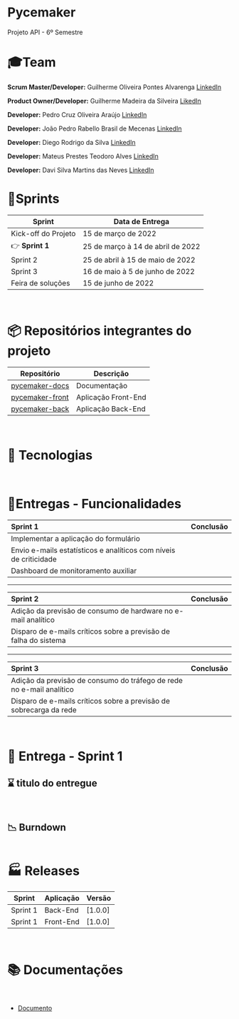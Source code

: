 # Pycemaker
Projeto API - 6º Semestre
</br>


# 🎓Team  

**Scrum Master/Developer:** Guilherme Oliveira Pontes Alvarenga [LinkedIn](https://www.linkedin.com/in/guilherme-oliveira-14a9b8175/)

**Product Owner/Developer:** Guilherme Madeira da Silveira [LikedIn](https://www.linkedin.com/in/guilherme-madeira-b317ab17b/)

**Developer:** Pedro Cruz Oliveira Araújo [LinkedIn](https://www.linkedin.com/in/pedro-cruz77/)

**Developer:** João Pedro Rabello Brasil de Mecenas [LinkedIn](https://www.linkedin.com/in/joao-pedro-m-943a74b6)

**Developer:** Diego Rodrigo da Silva [LinkedIn](https://www.linkedin.com/in/diego-s-7a97a4186/)

**Developer:** Mateus Prestes Teodoro Alves [LinkedIn](https://www.linkedin.com/in/mateus-prestes-11569118a/)

**Developer:** Davi Silva Martins das Neves [LinkedIn](https://www.linkedin.com/in/davi-neves-a50573201/)
</br>

# 📃Sprints

| Sprint                                                              | Data de Entrega |
| ------------------------------------------------------------------- | --------------- |
| Kick-off do Projeto | 15 de março de 2022 |
| 👉 **Sprint 1** | 25 de março à 14 de abril de 2022  |
| Sprint 2 | 25 de abril à 15 de maio de 2022|
| Sprint 3 | 16 de maio à 5 de junho de 2022 |
| Feira de soluções | 15 de junho de 2022|

</br>

# 📦 Repositórios integrantes do projeto

| Repositório                                                              | Descrição                          |
| ------------------------------------------------------------------------ | ---------------------------------- |
| [pycemaker-docs]()| Documentação|
| [pycemaker-front]()| Aplicação Front-End|
| [pycemaker-back]()| Aplicação Back-End|

<br>

# 🧰 Tecnologias
</br>

# 📆Entregas - Funcionalidades

| Sprint 1                                                          | Conclusão |
|:----------------------------------------------------------------- | --------- |
| Implementar a aplicação do formulário                             |           |
| Envio e-mails estatísticos e analíticos com níveis de criticidade |           |
| Dashboard de monitoramento auxiliar                               |           |


<hr>

| Sprint 2                                                         | Conclusão |
|:---------------------------------------------------------------- |:--------- |
| Adição da previsão de consumo de hardware no e-mail analítico    |           |
| Disparo de e-mails críticos sobre a previsão de falha do sistema |           |


<hr>

| Sprint 3                                                             | Conclusão |
|:-------------------------------------------------------------------- | --------- |
| Adição da previsão de consumo do tráfego de rede no e-mail analítico |           |
| Disparo de e-mails críticos sobre a previsão de sobrecarga da rede   |           |


<br>

# 🎯 Entrega - Sprint 1
## ⌛ titulo do entregue
</br>

## 📉 Burndown
<img src="">
</br>

# 🏭 Releases
| Sprint   | Aplicação | Versão                                                                    |
| -------- | --------- | ------------------------------------------------------------------------- |
| Sprint 1 | Back-End  | [1.0.0] |
| Sprint 1 | Front-End  | [1.0.0] |

</br>

# 📚 Documentações
</br>
<ul>
<li>
<a href="">Documento</a>
</li>
</ul>
</br>
